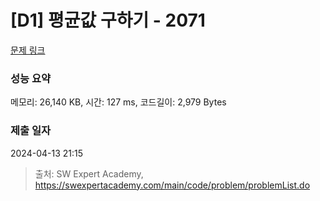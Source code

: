 # [D1] 평균값 구하기 - 2071 

[문제 링크](https://swexpertacademy.com/main/code/problem/problemDetail.do?contestProbId=AV5QRnJqA5cDFAUq) 

### 성능 요약

메모리: 26,140 KB, 시간: 127 ms, 코드길이: 2,979 Bytes

### 제출 일자

2024-04-13 21:15



> 출처: SW Expert Academy, https://swexpertacademy.com/main/code/problem/problemList.do